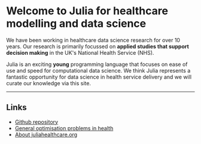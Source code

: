 # Welcome to Julia for healthcare modelling and data science

We have been working in healthcare data science research for over 10 years.  Our research is primarily focussed on **applied studies that support decision making** in the UK's National Health Service (NHS).

Julia is an exciting **young** programming language that focuses on ease of use and speed for computational data science.  We think Julia represents a fantastic opportunity for data science in health service delivery and we will curate our knowledge via this site.

---

## Links 

* [Github repository](https://github.com/julia-healthcare/)
* [General optimisation problems in health](https://juliaforhealthcare/optimisation)
* [About juliahealthcare.org](https://juliaforhealthcare/about)